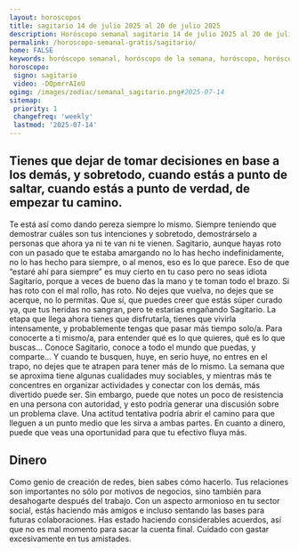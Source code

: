 ```yaml
---
layout: horoscopos
title: sagitario 14 de julio 2025 al 20 de julio 2025 
description: Horóscopo semanal sagitario 14 de julio 2025 al 20 de julio 2025. Tienes que dejar de tomar decisiones en base a los demás, y sobretodo, cuando estás a punto de saltar, cuando estás a punto de verdad, de empezar tu camino.
permalink: /horoscopo-semanal-gratis/sagitario/
home: FALSE
keywords: horóscopo semanal, horóscopo de la semana, horóscopo, horóscopo gratis,horóscopos, horóscopo esperanza gracia, horoscopos sagitario la semana, horóscopos gratis, Tarot, Astrologia, Zodíaco, sagitario, horoscopo gratis, semanal
horoscopo:
 signo: sagitario
 video: -DQpmrrAIeU
ogimg: /images/zodiac/semanal_sagitario.png#2025-07-14
sitemap:
 priority: 1
 changefreq: 'weekly'
 lastmod: '2025-07-14'
---
```




## Tienes que dejar de tomar decisiones en base a los demás, y sobretodo, cuando estás a punto de saltar, cuando estás a punto de verdad, de empezar tu camino.

Te está así como dando pereza siempre lo mismo. Siempre teniendo que demostrar cuáles son tus intenciones y sobretodo, demostrárselo a personas que ahora ya ni te van ni te vienen. Sagitario, aunque hayas roto con un pasado que te estaba amargando no lo has hecho indefinidamente, no lo has hecho para siempre, o al menos, eso es lo que parece. Eso de que “estaré ahí para siempre” es muy cierto en tu caso pero no seas idiota Sagitario, porque a veces de bueno das la mano y te toman todo el brazo. Si has roto con el mal rollo, has roto. No dejes que vuelva, no dejes que se acerque, no lo permitas. Que sí, que puedes creer que estás súper curado ya, que tus heridas no sangran, pero te estarías engañando Sagitario. La etapa que llega ahora tienes que disfrutarla, tienes que vivirla intensamente, y probablemente tengas que pasar más tiempo solo/a. Para conocerte a ti mismo/a, para entender qué es lo que quieres, qué es lo que buscas… Conoce Sagitario, conoce a todo el mundo que puedas, y comparte… Y cuando te busquen, huye, en serio huye, no entres en el trapo, no dejes que te atrapen para tener más de lo mismo.
La semana que se aproxima tiene algunas cualidades muy sociables, y mientras más te concentres en organizar actividades y conectar con los demás, más divertido puede ser. Sin embargo, puede que notes un poco de resistencia en una persona con autoridad, y esto podría generar una discusión sobre un problema clave. Una actitud tentativa podría abrir el camino para que lleguen a un punto medio que les sirva a ambas partes. En cuanto a dinero, puede que veas una oportunidad para que tu efectivo fluya más.

## Dinero

Como genio de creación de redes, bien sabes cómo hacerlo. Tus relaciones son importantes no sólo por motivos de negocios, sino también para desahogarte después del trabajo. Con un aspecto armonioso en tu sector social, estás haciendo más amigos e incluso sentando las bases para futuras colaboraciones. Has estado haciendo considerables acuerdos, así que no es mal momento para sacar la cuenta final. Cuidado con gastar excesivamente en tus amistades.